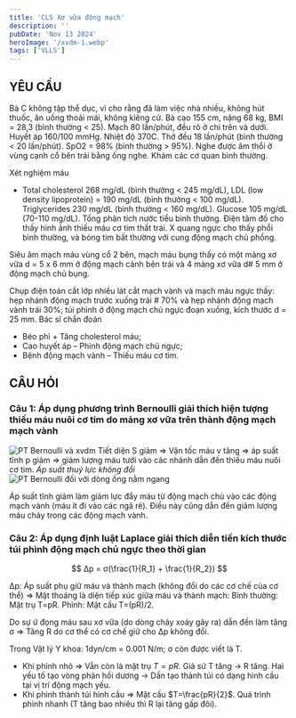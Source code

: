 ```yaml
---
title: 'CLS Xơ vữa động mạch'
description: ''
pubDate: 'Nov 13 2024'
heroImage: '/xvdm-1.webp'
tags: ['VLLS']
---
```


## YÊU CẦU

Bà C không tập thể dục, vì cho rằng đã làm việc nhà nhiều, không hút thuốc, ăn uống thoải mái, không kiêng cử.
Bà cao 155 cm, nặng 68 kg, BMI = 28,3 (bình thường < 25). Mạch 80 lần/phút, đều rõ ở chi trên và dưới. Huyết áp 160/100 mmHg. Nhiệt độ 370C. Thở đều 18 lần/phút (bình thường < 20 lần/phút). SpO2 = 98% (bình thường > 95%). Nghe được âm thổi ở vùng cạnh cổ bên trái bằng ống nghe. Khám các cơ quan bình thường.

Xét nghiệm máu
* Total cholesterol 268 mg/dL (bình thường < 245 mg/dL), LDL (low density lipoprotein) = 190 mg/dL (bình thường < 100 mg/dL). Triglycerides 230 mg/dL (bình thường < 160 mg/dL). Glucose 105 mg/dL (70-110 mg/dL).
Tổng phân tích nước tiểu bình thường.
Điện tâm đồ cho thấy hình ảnh thiếu máu cơ tim thất trái.
X quang ngực cho thấy phổi bình thường, và bóng tim bất thường với cung động mạch chủ phồng.

Siêu âm mạch máu vùng cổ 2 bên, mạch máu bụng thấy có một mảng xơ vữa d = 5 x 6 mm ở động mạch cảnh bên trái và 4 mảng xơ vữa d# 5 mm ở động mạch chủ bụng.

Chụp điện toán cắt lớp nhiều lát cắt mạch vành và mạch máu ngực thấy: hẹp nhánh động mạch trước xuống trái # 70% và hẹp nhánh động mạch vành trái 30%; túi phình ở động mạch chủ ngực đoạn xuống, kích thước d = 25 mm.
Bác sĩ chẩn đoán
* Béo phì + Tăng cholesterol máu;
* Cao huyết áp – Phình động mạch chủ ngực;
* Bệnh động mạch vành – Thiếu máu cơ tim.

## CÂU HỎI

### Câu 1: Áp dụng phương trình Bernoulli giải thích hiện tượng thiếu máu nuôi cơ tim do mảng xơ vữa trên thành động mạch mạch vành

![PT Bernoulli và xvdm](/notable/xvdm-1.png)
Tiết diện S giảm ⇒ Vận tốc máu v tăng ⇒ áp suất tĩnh p giảm ⇒ giảm lượng máu tưới vào các nhánh dẫn đến thiếu máu nuôi cơ tim.
*Áp suất thuỷ lực không đổi*
![PT Bernoulli đối với dòng ống nằm ngang](/notable/xvdm-2.png)

Áp suất tĩnh giảm làm giảm lực đẩy máu từ động mạch chủ vào các động mạch vành (máu ít đi vào các ngã rẻ). Điều này cũng dẫn đến giảm lượng máu chảy trong các động mạch vành.

### Câu 2: Áp dụng định luật Laplace giải thích diễn tiến kích thước túi phình động mạch chủ ngực theo thời gian

$$
Δp = σ(\frac{1}{R_1} + \frac{1}{R_2})
$$


Δp: Áp suất phụ giữ máu và thành mạch (không đổi do các cơ chế của cơ thể) ⇒ Mặt thoáng là diện tiếp xúc giữa máu và thành mạch:
 Bình thường: Mặt trụ T=pR.
 Phình: Mặt cầu T=(pR)/2.

Do sự ứ đọng máu sau xơ vữa (do dòng chảy xoáy gây ra) dẫn đến làm tăng σ ⇒ Tăng R do cơ thể có cơ chế giữ cho Δp không đổi.

Trong Vật lý Y khoa: 1dyn/cm = 0.001 N/m;
σ còn được viết là T.

* Khi phình nhỏ ⇒ Vẫn còn là mặt trụ $T=pR$. Giả sử T tăng → R tăng. Hai yếu tố tạo vòng phản hồi dương → Dần tạo thành túi có dạng hình cầu tại vị trí động mạch yếu.
* Khi phình thành túi hình cầu ⇒ Mặt cầu $T=\frac{pR}{2}$. Quá trình phình nhanh (T tăng bao nhiêu thì R lại tăng gấp đôi).
